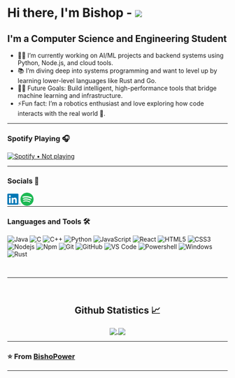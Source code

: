 # Hi there, I'm Bishop - <img width="30px" src="https://media.tenor.com/images/3b388fe03da271d2674faf85eb7c3fcd/tenor.gif" />

## I'm a Computer Science and Engineering Student  

- 👨‍💻 I’m currently working on AI/ML projects and backend systems using Python, Node.js, and cloud tools.
- 📚 I’m diving deep into systems programming and want to level up by learning lower-level languages like Rust and Go.
- 💪🏼 Future Goals: Build intelligent, high-performance tools that bridge machine learning and infrastructure.
- ⚡Fun fact: I’m a robotics enthusiast and love exploring how code interacts with the real world 🤖.

---



### Spotify Playing 🎧
<a href="https://open.spotify.com/user/11153360645">
  <picture>
    <source srcset="https://novatorem-git-main-bishops-projects-823dc70e.vercel.app/api/spotify" />
    <img 
      alt="Spotify • Not playing" 
      src="static/not-playing.svg" 
      width="350"
    />
  </picture>
</a>

---

### Socials 📝

[<img align="left" alt="bishop | LinkedIn" height="30px" src="https://raw.githubusercontent.com/BishoPower/BishoPower/c4fe8a594be6afae870d053f305ac1e83de96ac4/linkedin.svg"/>][linkedin]
[<img align="left" alt="bishop | spotify" height="30px" src="https://raw.githubusercontent.com/BishoPower/BishoPower/fb47b80c01ba10ff5fcf075561a894af9cec7bfd/spotify.svg"/>][Spotify]

<br />

---

### Languages and Tools 🛠 

![Java](http://img.shields.io/badge/-Java-5B4638?style=flat-square&logo=java&logoColor=ffffff)
![C](http://img.shields.io/badge/-C-A8B9CC?style=flat-square&logo=c&logoColor=ffffff)
![C++](https://img.shields.io/badge/-C++-blue?logo=cplusplus)
![Python](http://img.shields.io/badge/-Python-3776AB?style=flat-square&logo=python&logoColor=ffffff)
![JavaScript](https://img.shields.io/badge/-JavaScript-%23F7DF1C?style=flat-square&logo=javascript&logoColor=000000&labelColor=%23F7DF1C&color=%23FFCE5A)
![React](https://img.shields.io/badge/-React-61DAFB?style=flat-square&logo=react&logoColor=ffffff)
![HTML5](https://img.shields.io/badge/-HTML5-%23E44D27?style=flat-square&logo=html5&logoColor=ffffff)
![CSS3](https://img.shields.io/badge/-CSS3-%231572B6?style=flat-square&logo=css3)
![Nodejs](https://img.shields.io/badge/-Nodejs-339933?style=flat-square&logo=Node.js&logoColor=ffffff)
![Npm](https://img.shields.io/badge/-npm-CB3837?style=flat-square&logo=npm)
![Git](https://img.shields.io/badge/-Git-%23F05032?style=flat-square&logo=git&logoColor=%23ffffff)
![GitHub](https://img.shields.io/badge/-GitHub-181717?style=flat-square&logo=github)
![VS Code](http://img.shields.io/badge/-VS%20Code-007ACC?style=flat-square&logo=visual-studio-code&logoColor=ffffff)
![Powershell](http://img.shields.io/badge/-Powershell-5391FE?style=flat-square&logo=powershell&logoColor=ffffff)
![Windows](http://img.shields.io/badge/-Windows-0078D6?style=flat-square&logo=windows&logoColor=ffffff)
![Rust](https://shields.io/badge/-Rust-3776AB?style=flat&logo=rust)

<br/>

---

<br/>

  <h2 align="center"> Github Statistics 📈 </h2>
  
  <div align="center"> 
     <a href="">
      <img align="center" src="https://github-readme-stats-sigma-five.vercel.app/api?username=BishoPower&show_icons=true&include_all_commits=true&count_private=true&theme=react&line_height=40" />
    </a>
    <a href="">
      <img align="center" src="https://github-readme-stats.vercel.app/api/top-langs/?username=BishoPower&theme=react&line_height=40&hide=css"/>
    </a>
</div

<br/>

---

### ⭐️ From [BishoPower](https://github.com/BishoPower) ### 

---

[linkedin]: https://www.linkedin.com/in/bishop-g-010350291/
[Spotify]: https://open.spotify.com/user/4r2b3ufus0wu4o5ykvd34o0x6
